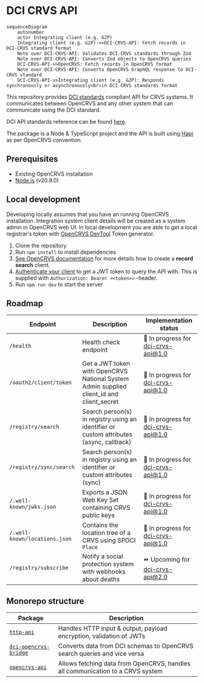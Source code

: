 # DCI CRVS API

```mermaid
sequenceDiagram
    autonumber
    actor Integrating client (e.g. G2P)
    Integrating client (e.g. G2P)->>DCI-CRVS-API: Fetch records in DCI-CRVS standard format
    Note over DCI-CRVS-API: Validates DCI-CRVS standards through Zod
    Note over DCI-CRVS-API: Converts Zod objects to OpenCRVS queries
    DCI-CRVS-API->>OpenCRVS: Fetch records in OpenCRVS format
    Note over DCI-CRVS-API: Converts OpenCRVS GraphQL response to DCI-CRVS standard
    DCI-CRVS-API->>Integrating client (e.g. G2P): Responds synchronously or asynchronously<br>in DCI CRVS standards format
```

This repository provides [DCI standards](https://github.com/spdci/standards) compliant API for CRVS systems. It communicates between OpenCRVS and any other system that can communicate using the DCI standard.

DCI API standards reference can be found [here](https://spdci.github.io/standards/release/html/registry_core_api_v1_0.0.0.html).

The package is a Node & TypeScript project and the API is built using [Hapi](https://hapi.dev/) as per OpenCRVS convention.

## Prerequisites

- Existing OpenCRVS installation
- [Node.js](https://nodejs.org/en/) (v20.8.0)

## Local development

Developing locally assumes that you have an running OpenCRVS installation. Integration system client details will be created as a system admin in OpenCRVS web UI.
In local development you are able to get a local registrar's token with [OpenCRVS DevTool](https://is-my-opencrvs-up.netlify.app/) Token generator.

1. Clone the repository
2. Run `npm install` to install dependencies
3. [See OpenCRVS documentation](https://documentation.opencrvs.org/technology/interoperability/create-a-client) for more details how to create a **record search** client.
4. [Authenticate your client](https://documentation.opencrvs.org/technology/interoperability/authenticate-a-client) to get a JWT token to query the API with. This is supplied with `Authorization: Bearer <<token>>` -header.
5. Run `npm run dev` to start the server

## Roadmap

| Endpoint                      | Description                                                                              | Implementation status               |
| ----------------------------- | ---------------------------------------------------------------------------------------- | ----------------------------------- |
| `/health`                     | Health check endpoint                                                                    | 🚧 In progress for dci-crvs-api@1.0 |
| `/oauth2/client/token`        | Get a JWT token with OpenCRVS National System Admin supplied client_id and client_secret | 🚧 In progress for dci-crvs-api@1.0 |
| `/registry/search`            | Search person(s) in registry using an identifier or custom attributes (async, callback)  | 🚧 In progress for dci-crvs-api@1.0 |
| `/registry/sync/search`       | Search person(s) in registry using an identifier or custom attributes (sync)             | 🚧 In progress for dci-crvs-api@1.0 |
| `/.well-known/jwks.json`      | Exports a JSON Web Key Set containing CRVS public keys                                   | 🚧 In progress for dci-crvs-api@1.0 |
| `/.well-known/locations.json` | Contains the location tree of a CRVS using SPDCI `Place`                                 | 🚧 In progress for dci-crvs-api@1.0 |
| `/registry/subscribe`         | Notify a social protection system with webhooks about deaths                             | ⏩ Upcoming for dci-crvs-api@2.0    |

## Monorepo structure

| Package                                                | Description                                                                    |
| ------------------------------------------------------ | ------------------------------------------------------------------------------ |
| [`http-api`](/packages/http-api)                       | Handles HTTP input & output, payload encryption, validation of JWTs            |
| [`dci-opencrvs-bridge`](/packages/dci-opencrvs-bridge) | Converts data from DCI schemas to OpenCRVS search queries and vice versa       |
| [`opencrvs-api`](/packages/opencrvs-api)               | Allows fetching data from OpenCRVS, handles all communication to a CRVS system |
